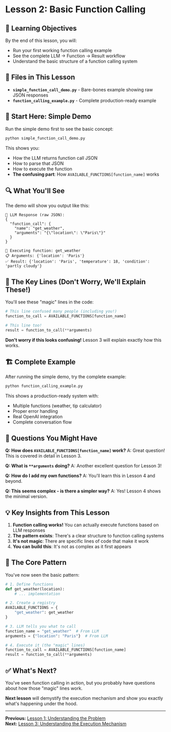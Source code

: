 # Lesson 2: Basic Function Calling

## 🎯 Learning Objectives

By the end of this lesson, you will:
- Run your first working function calling example
- See the complete LLM → Function → Result workflow
- Understand the basic structure of a function calling system

## 📁 Files in This Lesson

- **`simple_function_call_demo.py`** - Bare-bones example showing raw JSON responses
- **`function_calling_example.py`** - Complete production-ready example

## 🚀 Start Here: Simple Demo

Run the simple demo first to see the basic concept:

```bash
python simple_function_call_demo.py
```

This shows you:
- How the LLM returns function call JSON
- How to parse that JSON
- How to execute the function
- **The confusing part**: How `AVAILABLE_FUNCTIONS[function_name]` works

## 🔍 What You'll See

The demo will show you output like this:

```
🤖 LLM Response (raw JSON):
{
  "function_call": {
    "name": "get_weather",
    "arguments": "{\"location\": \"Paris\"}"
  }
}

🔧 Executing function: get_weather
📋 Arguments: {'location': 'Paris'}
✅ Result: {'location': 'Paris', 'temperature': 18, 'condition': 'partly cloudy'}
```

## 🧩 The Key Lines (Don't Worry, We'll Explain These!)

You'll see these "magic" lines in the code:

```python
# This line confused many people (including you!)
function_to_call = AVAILABLE_FUNCTIONS[function_name]

# This line too!
result = function_to_call(**arguments)
```

**Don't worry if this looks confusing!** Lesson 3 will explain exactly how this works.

## 🏗️ Complete Example

After running the simple demo, try the complete example:

```bash
python function_calling_example.py
```

This shows a production-ready system with:
- Multiple functions (weather, tip calculator)
- Proper error handling
- Real OpenAI integration
- Complete conversation flow

## 🤔 Questions You Might Have

**Q: How does `AVAILABLE_FUNCTIONS[function_name]` work?**
A: Great question! This is covered in detail in Lesson 3.

**Q: What is `**arguments` doing?**
A: Another excellent question for Lesson 3!

**Q: How do I add my own functions?**
A: You'll learn this in Lesson 4 and beyond.

**Q: This seems complex - is there a simpler way?**
A: Yes! Lesson 4 shows the minimal version.

## 💡 Key Insights from This Lesson

1. **Function calling works!** You can actually execute functions based on LLM responses
2. **The pattern exists**: There's a clear structure to function calling systems
3. **It's not magic**: There are specific lines of code that make it work
4. **You can build this**: It's not as complex as it first appears

## 🎯 The Core Pattern

You've now seen the basic pattern:

```python
# 1. Define functions
def get_weather(location):
    # ... implementation

# 2. Create a registry
AVAILABLE_FUNCTIONS = {
    "get_weather": get_weather
}

# 3. LLM tells you what to call
function_name = "get_weather"  # From LLM
arguments = {"location": "Paris"}  # From LLM

# 4. Execute it (the "magic" lines)
function_to_call = AVAILABLE_FUNCTIONS[function_name]
result = function_to_call(**arguments)
```

## ✅ What's Next?

You've seen function calling in action, but you probably have questions about how those "magic" lines work.

**Next lesson** will demystify the execution mechanism and show you exactly what's happening under the hood.

---

**Previous:** [Lesson 1: Understanding the Problem](../lesson-01-understanding-the-problem/README.md)  
**Next:** [Lesson 3: Understanding the Execution Mechanism](../lesson-03-understanding-execution/README.md) 